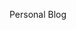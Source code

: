 <!-- Hello and welcome to this blog. Edit the `index.md` file to change this content. All pages on the blog, including this one, use [Markdown](https://guides.github.com/features/mastering-markdown/). You can include images: -->
<!--  -->
<!-- ![Image of fast.ai logo](images/logo.png) -->
<!--  -->
<!-- ## This is a title -->
<!--  -->
<!-- And you can include links, like this [link to fast.ai](https://www.fast.ai). Posts will appear after this file. -->

Personal Blog
